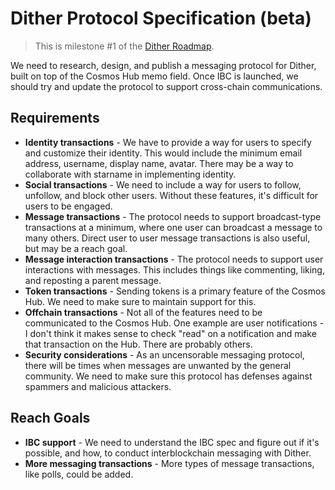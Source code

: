 # Dither Protocol Specification (beta)

> This is milestone #1 of the [Dither Roadmap](./roadmap.md).

We need to research, design, and publish a messaging protocol for Dither, built on top of the Cosmos Hub memo field. Once IBC is launched, we should try and update the protocol to support cross-chain communications.

## Requirements

- **Identity transactions** - We have to provide a way for users to specify and customize their identity. This would include the minimum email address, username, display name, avatar. There may be a way to collaborate with starname in implementing identity.
- **Social transactions** - We need to include a way for users to follow, unfollow, and block other users. Without these features, it's difficult for users to be engaged.
- **Message transactions** - The protocol needs to support broadcast-type transactions at a minimum, where one user can broadcast a message to many others. Direct user to user message transactions is also useful, but may be a reach goal.
- **Message interaction transactions** - The protocol needs to support user interactions with messages. This includes things like commenting, liking, and reposting a parent message.
- **Token transactions** - Sending tokens is a primary feature of the Cosmos Hub. We need to make sure to maintain support for this.
- **Offchain transactions** - Not all of the features need to be communicated to the Cosmos Hub. One example are user notifications - I don't think it makes sense to check "read" on a notification and make that transaction on the Hub. There are probably others.
- **Security considerations** - As an uncensorable messaging protocol, there will be times when messages are unwanted by the general community. We need to make sure this protocol has defenses against spammers and malicious attackers.

## Reach Goals

- **IBC support** - We need to understand the IBC spec and figure out if it's possible, and how, to conduct interblockchain messaging with Dither.
- **More messaging transactions** - More types of message transactions, like polls, could be added.
